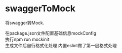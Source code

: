 # swaggerToMock
将swagger转Mock. 

在package.json文件配置基础信息mockConfig  
执行npm run mockinit  
生成文件后自行格式化处理 内置eslint做了第一层格式处理
